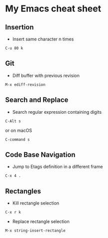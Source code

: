 # My Emacs cheat sheet

## Insertion

- Insert same character n times

```
C-u 80 k
```

## Git

- Diff buffer with previous revision

```
M-x ediff-revision
```

## Search and Replace

- Search regular expression containing digits

```
C-Alt s
```

or on macOS

```
C-command s
```

## Code Base Navigation

- Jump to Etags definition in a different frame

```
C-x 4 .
```

## Rectangles

- Kill rectangle selection 

```
C-x r k
```

- Replace rectangle selection

```
M-x string-insert-rectangle
```
